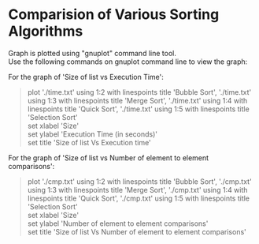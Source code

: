 # Comparision of Various Sorting Algorithms

Graph is plotted using "gnuplot" command line tool.   
Use the following commands on gnuplot command line to view the graph:  

For the graph of 'Size of list vs Execution Time':
>plot './time.txt' using 1:2 with linespoints title 'Bubble Sort', './time.txt' using 1:3 with linespoints title 'Merge Sort', './time.txt' using 1:4 with linespoints title 'Quick Sort', './time.txt' using 1:5 with linespoints title 'Selection Sort'  
>set xlabel 'Size'  
>set ylabel 'Execution Time (in seconds)'  
>set title 'Size of list Vs Execution time'  

For the graph of 'Size of list vs Number of element to element comparisons':
>plot './cmp.txt' using 1:2 with linespoints title 'Bubble Sort', './cmp.txt' using 1:3 with linespoints title 'Merge Sort', './cmp.txt' using 1:4 with linespoints title 'Quick Sort', './cmp.txt' using 1:5 with linespoints title 'Selection Sort'  
>set xlabel 'Size'  
>set ylabel 'Number of element to element comparisons'  
>set title 'Size of list Vs Number of element to element comparisons'  
